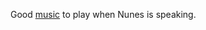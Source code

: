 Good <a href="https://www.youtube.com/watch?v=CdvITn5cAVc">music</a> to play when Nunes is speaking.
